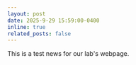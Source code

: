 ```yaml
---
layout: post
date: 2025-9-29 15:59:00-0400
inline: true
related_posts: false
---
```


This is a test news for our lab's webpage.

